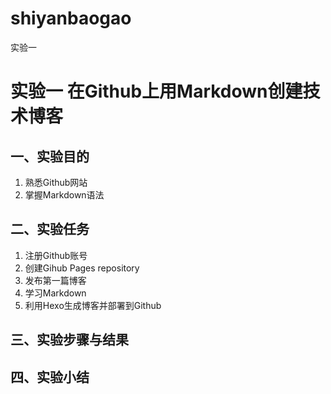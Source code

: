 # shiyanbaogao
实验一
# 实验一 在Github上用Markdown创建技术博客
## 一、实验目的
1.	熟悉Github网站
2.	掌握Markdown语法

## 二、实验任务
1.	注册Github账号
2.	创建Gihub Pages repository
3.	发布第一篇博客
4.	学习Markdown
5.	利用Hexo生成博客并部署到Github

## 三、实验步骤与结果
 
## 四、实验小结
